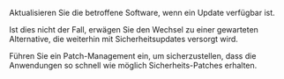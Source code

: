Aktualisieren Sie die betroffene Software, wenn ein Update verfügbar ist.

Ist dies nicht der Fall, erwägen Sie den Wechsel zu einer gewarteten Alternative, die weiterhin mit Sicherheitsupdates versorgt wird.

Führen Sie ein Patch-Management ein, um sicherzustellen, dass die Anwendungen so schnell wie möglich Sicherheits-Patches erhalten.
